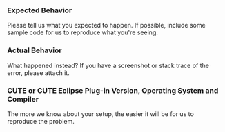 ### Expected Behavior

Please tell us what you expected to happen. If possible, include some sample code for us to reproduce what you're seeing.

### Actual Behavior

What happened instead? If you have a screenshot or stack trace of the error, please attach it.

### CUTE or CUTE Eclipse Plug-in Version, Operating System and Compiler

The more we know about your setup, the easier it will be for us to reproduce the problem.
